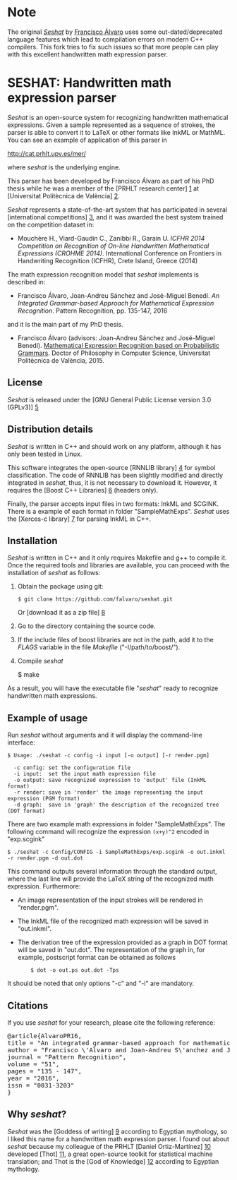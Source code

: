 Note
====
The original [*Seshat*](https://github.com/falvaro/seshat) by [Francisco Álvaro](https://github.com/falvaro) uses some out-dated/deprecated language features which lead to compilation errors on modern C++ compilers. 
This fork tries to fix such issues so that more people can play with this excellent handwritten math expression parser.

SESHAT: Handwritten math expression parser
==========================================
*Seshat* is an open-source system for recognizing handwritten
mathematical expressions. Given a sample represented as a sequence of
strokes, the parser is able to convert it to LaTeX or other formats
like InkML or MathML. You can see an example of application of this
parser in

http://cat.prhlt.upv.es/mer/

where *seshat* is the underlying engine.

This parser has been developed by Francisco Álvaro as part of his PhD
thesis while he was a member of the [PRHLT research center] [1] at
[Universitat Politècnica de València] [2].

*Seshat* represents a state-of-the-art system that has participated in
several [international competitions] [3], and it was awarded the best
system trained on the competition dataset in:

- Mouchère H., Viard-Gaudin C., Zanibbi R., Garain U.
  *ICFHR 2014 Competition on Recognition of On-line Handwritten 
   Mathematical Expressions (CROHME 2014)*.
  International Conference on Frontiers in Handwriting Recognition (ICFHR),
  Crete Island, Greece (2014)

The math expression recognition model that *seshat* implements is described in:

- Francisco Álvaro, Joan-Andreu Sánchez and José-Miguel Benedí.
  *An Integrated Grammar-based Approach for Mathematical Expression Recognition*.
  Pattern Recognition, pp. 135-147, 2016

and it is the main part of my PhD thesis. 

 - Francisco Álvaro (advisors: Joan-Andreu Sánchez and José-Miguel Benedí).
   [Mathematical Expression Recognition based on Probabilistic Grammars][13].
   Doctor of Philosophy in Computer Science,
   Universitat Politècnica de València, 2015.

License
-------
*Seshat* is released under the [GNU General Public License version 3.0 (GPLv3)] [5]


Distribution details
--------------------
*Seshat* is written in C++ and should work on any platform, although
it has only been tested in Linux.

This software integrates the open-source [RNNLIB library] [4]
for symbol classification. The code of RNNLIB has been slightly
modified and directly integrated in *seshat*, thus, it is not
necessary to download it. However, it requires the [Boost C++
Libraries] [6] (headers only).

Finally, the parser accepts input files in two formats: InkML and
SCGINK. There is a example of each format in folder
"SampleMathExps". *Seshat* uses the [Xerces-c library] [7] for parsing
InkML in C++.



Installation
--------------------
*Seshat* is written in C++ and it only requires Makefile and g++ to
compile it. Once the required tools and libraries are available, you
can proceed with the installation of *seshat* as follows:

 1. Obtain the package using git:

        $ git clone https://github.com/falvaro/seshat.git

    Or [download it as a zip file] [8]

 2. Go to the directory containing the source code.

 3. If the include files of boost libraries are not in the path, add
 it to the *FLAGS* variable in the file *Makefile* ("-I/path/to/boost/").

 4. Compile *seshat*

      $ make

As a result, you will have the executable file "*seshat*" ready to
recognize handwritten math expressions.


Example of usage
----------------
Run *seshat* without arguments and it will display the command-line interface:

```
$ Usage: ./seshat -c config -i input [-o output] [-r render.pgm]

  -c config: set the configuration file
  -i input:  set the input math expression file
  -o output: save recognized expression to 'output' file (InkML format)
  -r render: save in 'render' the image representing the input expression (PGM format)
  -d graph:  save in 'graph' the description of the recognized tree (DOT format)
```

There are two example math expressions in folder "SampleMathExps". The
following command will recognize the expression `(x+y)^2` encoded in
"exp.scgink"

	$ ./seshat -c Config/CONFIG -i SampleMathExps/exp.scgink -o out.inkml -r render.pgm -d out.dot

This command outputs several information through the standard output, where the last line will
provide the LaTeX string of the recognized math expression. Furthermore:

- An image representation of the input strokes will be rendered in "render.pgm".

- The InkML file of the recognized math expression will be saved in "out.inkml".

- The derivation tree of the expression provided as a graph in DOT
  format will be saved in "out.dot". The representation of the graph
  in, for example, postscript format can be obtained as follows

       	  $ dot -o out.ps out.dot -Tps

It should be noted that only options "-c" and "-i" are mandatory.


Citations
---------
If you use *seshat* for your research, please cite the following reference:

<pre>
@article{AlvaroPR16,
title = "An integrated grammar-based approach for mathematical expression recognition",
author = "Francisco \'Alvaro and Joan-Andreu S\'anchez and Jos\'e-Miguel Bened\'{\i}",
journal = "Pattern Recognition",
volume = "51",
pages = "135 - 147",
year = "2016",
issn = "0031-3203"
}
</pre>


Why *seshat*?
-------------
*Seshat* was the [Goddess of writing] [9] according to Egyptian
mythology, so I liked this name for a handwritten math expression
parser. I found out about *seshat* because my colleague of the PRHLT
[Daniel Ortiz-Martínez] [10] developed [Thot] [11], a great
open-source toolkit for statistical machine translation; and Thot is
the [God of Knowledge] [12] according to Egyptian mythology.




[1]: http://www.prhlt.upv.es/
[2]: http://www.upv.es/
[3]: http://www.isical.ac.in/~crohme/
[4]: http://sourceforge.net/projects/rnnl/
[5]: http://www.gnu.org/licenses/gpl-3.0.html
[6]: http://www.boost.org/
[7]: http://xerces.apache.org/xerces-c/
[8]: https://github.com/falvaro/seshat/archive/master.zip
[9]: http://en.wikipedia.org/wiki/Seshat
[10]: https://www.prhlt.upv.es/page/member?user=dortiz
[11]: https://github.com/daormar/thot
[12]: http://en.wikipedia.org/wiki/Thoth
[13]: http://hdl.handle.net/10251/51665
